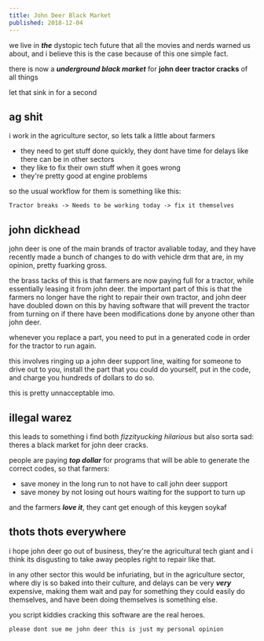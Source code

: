 ```yaml
---
title: John Deer Black Market
published: 2018-12-04
---
```


we live in ***the*** dystopic tech future that all the movies and nerds warned us about, and i believe this is the case because of this one simple fact.

there is now a ***underground black market*** for **john deer tractor cracks** of all things

let that sink in for a second

## ag shit

i work in the agriculture sector, so lets talk a little about farmers

* they need to get stuff done quickly, they dont have time for delays like there can be in other sectors
* they like to fix their own stuff when it goes wrong
* they're pretty good at engine problems

so the usual workflow for them is something like this:

`Tractor breaks -> Needs to be working today -> fix it themselves`

## john dickhead

john deer is one of the main brands of tractor avaliable today, and they have recently made a bunch of changes to do with vehicle drm that are, in my opinion, pretty fuarking gross.

the brass tacks of this is that farmers are now paying full for a tractor, while essentially leasing it from john deer. the important part of this is that the farmers no longer have the right to repair their own tractor, and john deer have doubled down on this by having software that will prevent the tractor from turning on if there have been modifications done by anyone other than john deer.

whenever you replace a part, you need to put in a generated code in order for the tractor to run again.

this involves ringing up a john deer support line, waiting for someone to drive out to you, install the part that you could do yourself, put in the code, and charge you hundreds of dollars to do so.

this is pretty unnacceptable imo.

## illegal warez

this leads to something i find both *fizzityucking hilarious* but also sorta sad: theres a black market for john deer cracks.

people are paying ***top dollar*** for programs that will be able to generate the correct codes, so that farmers:

* save money in the long run to not have to call john deer support
* save money by not losing out hours waiting for the support to turn up

and the farmers ***love it***, they cant get enough of this keygen soykaf

## thots thots everywhere

i hope john deer go out of business, they're the agricultural tech giant and i think its disgusting to take away peoples right to repair like that.

in any other sector this would be infuriating, but in the agriculture sector, where diy is so baked into their culture, and delays can be very ***very*** expensive, making them wait and pay for something they could easily do themselves, and have been doing themselves is something else.

you script kiddies cracking this software are the real heroes.

`please dont sue me john deer this is just my personal opinion`
